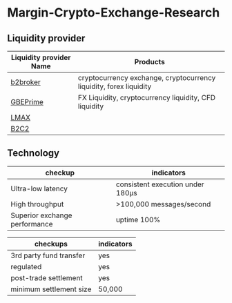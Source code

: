 # Margin-Crypto-Exchange-Research
## Liquidity provider

Liquidity provider Name | Products
------------ | -------------
[b2broker](https://www.b2broker.net) | cryptocurrency exchange, cryptocurrency liquidity, forex liquidity
[GBEPrime](https://gbeprime.com) | FX Liquidity, cryptocurrency liquidity, CFD liquidity
[LMAX](https://www.lmaxdigital.com/overview/)| 
[B2C2](https://www.b2c2.com/) | 

## Technology
checkup | indicators
------------| ----------
Ultra-low latency | consistent execution under 180μs
High throughput   | >100,000 messages/second
Superior exchange performance | uptime 100%

checkups | indicators
------------| -----------
3rd party fund transfer | yes
regulated | yes
post-trade settlement | yes
minimum settlement size | 50,000


